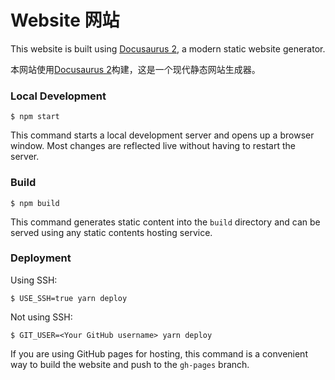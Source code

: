 # Website 网站

This website is built using [Docusaurus 2](https://docusaurus.io/), a modern static website generator.

本网站使用[Docusaurus 2](https://docusaurus.io/)构建，这是一个现代静态网站生成器。


### Local Development

```
$ npm start
```

This command starts a local development server and opens up a browser window. Most changes are reflected live without having to restart the server.

### Build

```
$ npm build
```

This command generates static content into the `build` directory and can be served using any static contents hosting service.

### Deployment

Using SSH:

```
$ USE_SSH=true yarn deploy
```

Not using SSH:

```
$ GIT_USER=<Your GitHub username> yarn deploy
```

If you are using GitHub pages for hosting, this command is a convenient way to build the website and push to the `gh-pages` branch.
